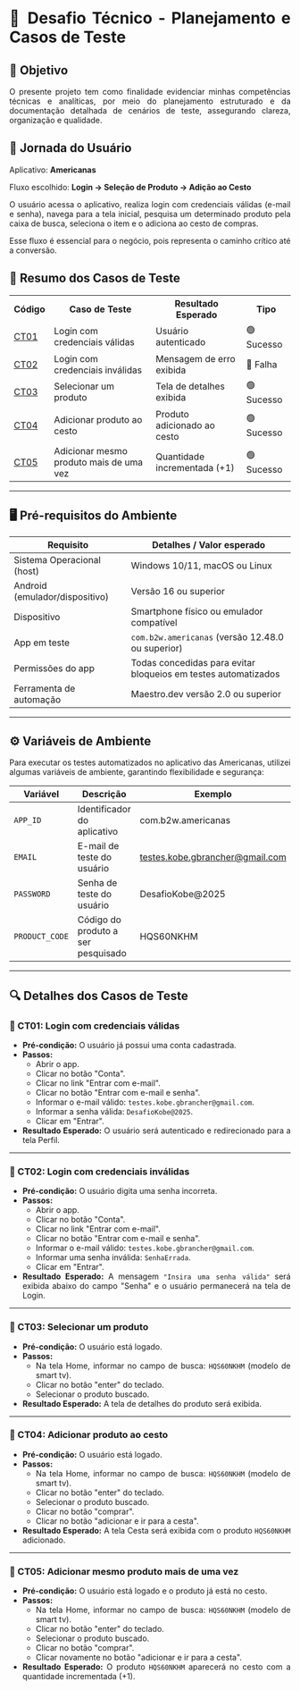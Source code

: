 <div align="justify">

# 📌 Desafio Técnico - Planejamento e Casos de Teste

## 🎯 Objetivo
O presente projeto tem como finalidade evidenciar minhas competências técnicas e analíticas, por meio do planejamento estruturado e da documentação detalhada de cenários de teste, assegurando clareza, organização e qualidade.

## 🚀 Jornada do Usuário
Aplicativo: <b>Americanas</b>

Fluxo escolhido: <b>Login → Seleção de Produto → Adição ao Cesto</b>

<p>O usuário acessa o aplicativo, realiza login com credenciais válidas (e-mail e senha), navega para a tela inicial, pesquisa um determinado produto pela caixa de busca, seleciona o item e o adiciona ao cesto de compras.</p>

<p>Esse fluxo é essencial para o negócio, pois representa o caminho crítico até a conversão.</p>

## 🧪 Resumo dos Casos de Teste

<table>
  <tr>
    <th>Código</th>
    <th>Caso de Teste</th>
    <th>Resultado Esperado</th>
    <th>Tipo</th>
  </tr>
  <tr>
    <td><a href="#ct01">CT01</a></td>
    <td>Login com credenciais válidas</td>
    <td>Usuário autenticado</td>
    <td>🟢 Sucesso</td>
  </tr>
  <tr>
    <td><a href="#ct02">CT02</a></td>
    <td>Login com credenciais inválidas</td>
    <td>Mensagem de erro exibida</td>
    <td>🔴 Falha</td>
  </tr>
  <tr>
    <td><a href="#ct03">CT03</a></td>
    <td>Selecionar um produto</td>
    <td>Tela de detalhes exibida</td>
    <td>🟢 Sucesso</td>
  </tr>
  <tr>
    <td><a href="#ct04">CT04</a></td>
    <td>Adicionar produto ao cesto</td>
    <td>Produto adicionado ao cesto</td>
    <td>🟢 Sucesso</td>
  </tr>
  <tr>
    <td><a href="#ct05">CT05</a></td>
    <td>Adicionar mesmo produto mais de uma vez</td>
    <td>Quantidade incrementada (+1)</td>
    <td>🟢 Sucesso</td>
  </tr>
</table>

---

## 🖥️ Pré-requisitos do Ambiente

| Requisito | Detalhes / Valor esperado |
|-----------|--------------------------|
| Sistema Operacional (host) |	Windows 10/11, macOS ou Linux |
| Android (emulador/dispositivo) | Versão 16 ou superior |
| Dispositivo |	Smartphone físico ou emulador compatível |
| App em teste | `com.b2w.americanas` (versão 12.48.0 ou superior) |
| Permissões do app | Todas concedidas para evitar bloqueios em testes automatizados |
| Ferramenta de automação | Maestro.dev versão 2.0 ou superior |

---

## ⚙️ Variáveis de Ambiente

Para executar os testes automatizados no aplicativo das Americanas, utilizei algumas variáveis de ambiente, garantindo flexibilidade e segurança:

| Variável | Descrição | Exemplo |
|----------|-----------|---------|
| `APP_ID` | Identificador do aplicativo | com.b2w.americanas |
| `EMAIL` | E-mail de teste do usuário | testes.kobe.gbrancher@gmail.com |
| `PASSWORD` | Senha de teste do usuário | DesafioKobe@2025 |
| `PRODUCT_CODE` | Código do produto a ser pesquisado | HQS60NKHM |

---

## 🔍 Detalhes dos Casos de Teste

### <div id="ct01">📝 CT01: Login com credenciais válidas</div>
- **Pré-condição:** O usuário já possui uma conta cadastrada.
- **Passos:**
  - Abrir o app.
  - Clicar no botão "Conta".
  - Clicar no link "Entrar com e-mail".
  - Clicar no botão "Entrar com e-mail e senha".
  - Informar o e-mail válido: `testes.kobe.gbrancher@gmail.com`.
  - Informar a senha válida: `DesafioKobe@2025`.
  - Clicar em "Entrar".
- **Resultado Esperado:** O usuário será autenticado e redirecionado para a tela Perfil.

---

### <div id="ct02">📝 CT02: Login com credenciais inválidas</div>
- **Pré-condição:** O usuário digita uma senha incorreta.
- **Passos:**
  - Abrir o app.
  - Clicar no botão "Conta".
  - Clicar no link "Entrar com e-mail".
  - Clicar no botão "Entrar com e-mail e senha".
  - Informar o e-mail válido: `testes.kobe.gbrancher@gmail.com`.
  - Informar uma senha inválida: `SenhaErrada`.
  - Clicar em "Entrar".
- **Resultado Esperado:** A mensagem `"Insira uma senha válida"` será exibida abaixo do campo "Senha" e o usuário permanecerá na tela de Login.

---

### <div id="ct03">📝 CT03: Selecionar um produto</div>
- **Pré-condição:** O usuário está logado.
- **Passos:**
  - Na tela Home, informar no campo de busca: `HQS60NKHM` (modelo de smart tv).
  - Clicar no botão "enter" do teclado.
  - Selecionar o produto buscado.
- **Resultado Esperado:** A tela de detalhes do produto será exibida.

---

### <div id="ct04">📝 CT04: Adicionar produto ao cesto</div>
- **Pré-condição:** O usuário está logado.
- **Passos:**
  - Na tela Home, informar no campo de busca: `HQS60NKHM` (modelo de smart tv).
  - Clicar no botão "enter" do teclado.
  - Selecionar o produto buscado.
  - Clicar no botão "comprar".
  - Clicar no botão "adicionar e ir para a cesta".
- **Resultado Esperado:** A tela Cesta será exibida com o produto `HQS60NKHM` adicionado.

---

### <div id="ct05">📝 CT05: Adicionar mesmo produto mais de uma vez</div>
- **Pré-condição:** O usuário está logado e o produto já está no cesto.
- **Passos:**
  - Na tela Home, informar no campo de busca: `HQS60NKHM` (modelo de smart tv).
  - Clicar no botão "enter" do teclado.
  - Selecionar o produto buscado.
  - Clicar no botão "comprar".
  - Clicar novamente no botão "adicionar e ir para a cesta".
- **Resultado Esperado:** O produto `HQS60NKHM` aparecerá no cesto com a quantidade incrementada (+1).

</div>
